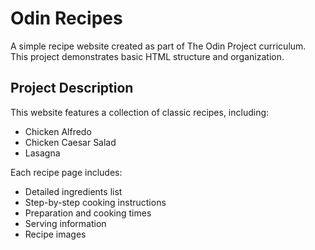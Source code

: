 # Odin Recipes

A simple recipe website created as part of The Odin Project curriculum. This project demonstrates basic HTML structure and organization.

## Project Description

This website features a collection of classic recipes, including:
- Chicken Alfredo
- Chicken Caesar Salad
- Lasagna

Each recipe page includes:
- Detailed ingredients list
- Step-by-step cooking instructions
- Preparation and cooking times
- Serving information
- Recipe images
